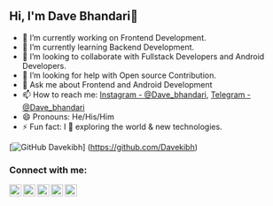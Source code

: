 ## Hi, I'm Dave Bhandari👋


- 🔭 I’m currently working on Frontend Development.
- 🌱 I’m currently learning Backend Development.
- 👯 I’m looking to collaborate with Fullstack Developers and Android Developers.
- 🤔 I’m looking for help with Open source Contribution.
- 💬 Ask me about Frontend and Android Development
- 📫 How to reach me: [Instagram - @Dave_bhandari](https://Instagram.com/Dave_bhandari), [Telegram - @Dave_bhandari](https://t.me/Dave_bhandari)
- 😄 Pronouns: He/His/Him
- ⚡ Fun fact: I 💖 exploring the world & new technologies.


[![GitHub Davekibh](https://img.shields.io/github/followers/Davekibh?label=follow&style=social)]
(https://github.com/Davekibh)


### Connect with me:

<a href="https://linkedin.com/in/dave-bhandari-4a74761a7/">
  <img align="left" alt="Dave's Linkdein" width="22px" src="https://cdn.jsdelivr.net/npm/simple-icons@v3/icons/linkedin.svg" />
</a>

<a href="https://github.com/Davekibh/">
  <img align="left" alt="Dave's Github" width="22px" src="https://cdn.jsdelivr.net/npm/simple-icons@v3/icons/github.svg" />
</a>

<a href="https://t.me/Dave_bhandari">
  <img align="left" alt="Dave's Telegram" width="22px" src="https://cdn.jsdelivr.net/npm/simple-icons@v3/icons/telegram.svg" />
</a>

<a href="https://instagram.com/Dave_bhandari/">
  <img align="left" alt="Pawan's Instagram" width="22px" src="https://cdn.jsdelivr.net/npm/simple-icons@v3/icons/instagram.svg" />
</a>

<a href="https://www.facebook.com/people/Dave-Bhandari/100005906536571">
  <img align="left" alt="Pawan's Facebook" width="22px" src="https://cdn.jsdelivr.net/npm/simple-icons@v3/icons/facebook.svg" />
</a>

<br/>
<br/>
